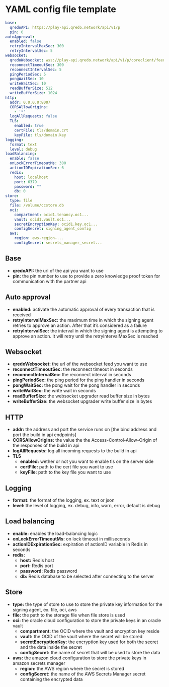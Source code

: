 # YAML config file template

```yaml
base:
  qredoAPI: https://play-api.qredo.network/api/v1/p
  pin: 0
autoApproval:
  enabled: false
  retryIntervalMaxSec: 300
  retryIntervalSec: 5
websocket:
  qredoWebsocket: wss://play-api.qredo.network/api/v1/p/coreclient/feed
  reconnectTimeoutSec: 300
  reconnectIntervalSec: 5
  pingPeriodSec: 5
  pongWaitSec: 10
  writeWaitSec: 10
  readBufferSize: 512
  writeBufferSize: 1024
http:
  addr: 0.0.0.0:8007
  CORSAllowOrigins:
    - '*'
  logAllRequests: false
  TLS:
    enabled: true
    certFile: tls/domain.crt
    keyFile: tls/domain.key
logging:
  format: text
  level: debug
loadBalancing:
  enable: false
  onLockErrorTimeoutMs: 300
  actionIDExpirationSec: 6
  redis:
    host: localhost
    port: 6379
    password: ""
    db: 0
store:
  type: file
  file: /volume/ccstore.db
  oci:
    compartment: ocid1.tenancy.oc1...
    vault: ocid1.vault.oc1...
    secretEncryptionKey: ocid1.key.oc1...
    configSecret: signing_agent_config
  aws:
    region: aws-region-...
    configSecret: secrets_manager_secret...
```

## Base

- **qredoAPI:** the url of the api you want to use
- **pin:** the pin number to use to provide a zero knowledge proof token for communication with the partner api

## Auto approval
- **enabled:** activate the automatic approval of every transaction that is received
- **retryIntervalMaxSec:** the maximum time in which the signing agent retries to approve an action. After that it’s considered as a failure
- **retryIntervalSec:** the interval in which the signing agent is attempting to approve an action. It will retry until the retryIntervalMaxSec is reached

## Websocket
- **qredoWebsocket:** the url of the websocket feed you want to use
- **reconnectTimeoutSec:** the reconnect timeout in seconds
- **reconnectIntervalSec:** the reconnect interval in seconds
- **pingPeriodSec:** the ping period for the ping handler in seconds
- **pongWaitSec:** the pong wait for the pong handler in seconds
- **writeWaitSec:** the write wait in seconds
- **readBufferSize:** the websocket upgrader read buffer size in bytes
- **writeBufferSize:** the websocket upgrader write buffer size in bytes

## HTTP

- **addr:** the address and port the service runs on [the bind address and port the build in api endpoints]
- **CORSAllowOrigins:** the value the the Access-Control-Allow-Origin of the responses of the build in api
- **logAllRequests:** log all incoming requests to the build in api
- **TLS**
  - **enabled:** wether or not you want to enable tls on the server side
  - **certFile:** path to the cert file you want to use
  - **keyFile:** path to the key file you want to use


## Logging

- **format:** the format of the logging, ex. text or json
- **level:** the level of logging, ex. debug, info, warn, error, default is debug

## Load balancing

- **enable:** enables the load-balancing logic
- **onLockErrorTimeoutMs:** on lock timeout in milliseconds
- **actionIDExpirationSec:** expiration of actionID variable in Redis in seconds
- **redis:**
  - **host:** Redis host
  - **port:** Redis port
  - **password:** Redis password
  - **db:** Redis database to be selected after connecting to the server

## Store

- **type:** the type of store to use to store the private key information for the signing agent, ex. file, oci, aws
- **file:** the path to the storage file when file store is used
- **oci:** the oracle cloud configuration to store the private keys in an oracle vault
  - **compartment:** the OCID where the vault and encryption key reside
  - **vault:** the OCID of the vault where the secret will be stored
  - **secretEncryptionKey:** the encryption key used for both the secret and the data inside the secret
  - **configSecret:** the name of secret that will be used to store the data
- **aws:** the amazon cloud configuration to store the private keys in amazon secrets manager
  - **region:** the AWS region where the secret is stored
  - **configSecret:** the name of the AWS Secrets Manager secret containing the encrypted data
